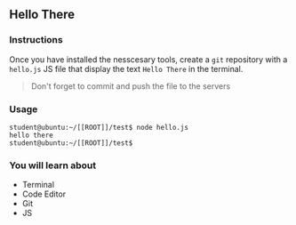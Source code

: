 ## Hello There

### Instructions

Once you have installed the nesscesary tools,
create a `git` repository with a `hello.js` JS file
that display the text `Hello There` in the terminal.

> Don't forget to commit and push the file to the servers

### Usage

```console
student@ubuntu:~/[[ROOT]]/test$ node hello.js
hello there
student@ubuntu:~/[[ROOT]]/test$
```

### You will learn about

- Terminal
- Code Editor
- Git
- JS
